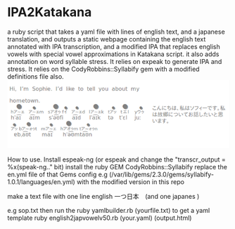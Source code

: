# IPA2Katakana
a ruby script that takes a yaml file with lines of english text, and a japanese translation, and outputs a static webpage containing the english text annotated with IPA transcription, and a modified IPA that replaces english vowels with special vowel approximations in Katakana script. it also adds annotation on word syllable stress. It relies on expeak to generate IPA and stress. It relies on the CodyRobbins::Syllabify gem with a modified definitions file also.
![example](Selection_060.png?raw=true "For Example")


 How to use.
Install espeak-ng (or espeak and change the "transcr_output = %x(speak-ng.." bit)
install the ruby GEM CodyRobbins::Syllabify
replace the en.yml file of that Gems config e.g (/var/lib/gems/2.3.0/gems/syllabify-1.0.1/languages/en.yml)
with the modified version in this repo

make a text file with 
one line english
一つ日本　(and one japanes )

e.g sop.txt
then run the ruby yamlbuilder.rb (yourfile.txt)
to get a yaml template
ruby english2japvowelv50.rb (your.yaml) (output.html)
